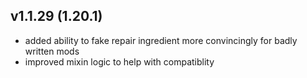 ## v1.1.29 (1.20.1)
- added ability to fake repair ingredient more convincingly for badly written mods
- improved mixin logic to help with compatiblity